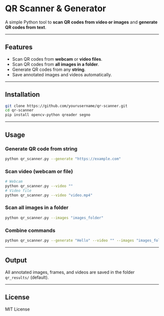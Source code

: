 # QR Scanner & Generator

A simple Python tool to **scan QR codes from video or images** and **generate QR codes from text**.  

---

## Features

- Scan QR codes from **webcam** or **video files**.  
- Scan QR codes from **all images in a folder**.  
- Generate QR codes from any **string**.  
- Save annotated images and videos automatically.  

---

## Installation

```bash
git clone https://github.com/yourusername/qr-scanner.git
cd qr-scanner
pip install opencv-python qreader segno
````

---

## Usage

### Generate QR code from string

```bash
python qr_scanner.py --generate "https://example.com"
```

### Scan video (webcam or file)

```bash
# Webcam
python qr_scanner.py --video ""
# Video file
python qr_scanner.py --video "video.mp4"
```

### Scan all images in a folder

```bash
python qr_scanner.py --images "images_folder"
```

### Combine commands

```bash
python qr_scanner.py --generate "Hello" --video "" --images "images_folder"
```

---

## Output

All annotated images, frames, and videos are saved in the folder `qr_results/` (default).

---

## License

MIT License

```

